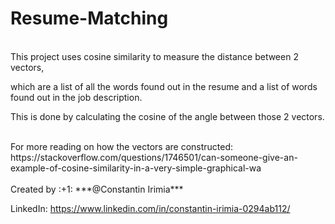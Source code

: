 # Resume-Matching

<br/>
This project uses cosine similarity to measure the distance between 2 vectors,

which are a list of all the words found out in the resume and
a list of words found out in the job description.
<br/>


This is done by calculating the cosine of the angle between those 2 vectors.


<br/>
For more reading on how the vectors are constructed:<br/>
https://stackoverflow.com/questions/1746501/can-someone-give-an-example-of-cosine-similarity-in-a-very-simple-graphical-wa

<br/>
<br/>
Created by :+1:  ***@Constantin Irimia***

LinkedIn: https://www.linkedin.com/in/constantin-irimia-0294ab112/
